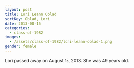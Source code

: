 ```yaml
---
layout: post
title: Lori Leann Oblad
sortKey: Oblad, Lori
date: 2013-08-15
categories:
  - class-of-1982
images:
  - /assets/class-of-1982/lori-leann-oblad-1.png
gender: female
---
```

Lori passed away on August 15, 2013. She was 49 years old.
